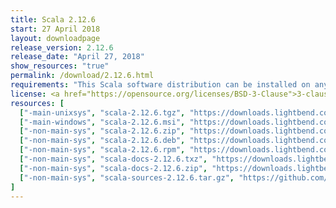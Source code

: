 ```yaml
---
title: Scala 2.12.6
start: 27 April 2018
layout: downloadpage
release_version: 2.12.6
release_date: "April 27, 2018"
show_resources: "true"
permalink: /download/2.12.6.html
requirements: "This Scala software distribution can be installed on any Unix-like or Windows system. It requires Java 8 or later, available <a href='https://www.java.com/'>here</a>."
license: <a href="https://opensource.org/licenses/BSD-3-Clause">3-clause BSD license</a>
resources: [
  ["-main-unixsys", "scala-2.12.6.tgz", "https://downloads.lightbend.com/scala/2.12.6/scala-2.12.6.tgz", "Mac OS X, Unix, Cygwin", "19.39M"],
  ["-main-windows", "scala-2.12.6.msi", "https://downloads.lightbend.com/scala/2.12.6/scala-2.12.6.msi", "Windows (msi installer)", "123.67M"],
  ["-non-main-sys", "scala-2.12.6.zip", "https://downloads.lightbend.com/scala/2.12.6/scala-2.12.6.zip", "Windows", "19.43M"],
  ["-non-main-sys", "scala-2.12.6.deb", "https://downloads.lightbend.com/scala/2.12.6/scala-2.12.6.deb", "Debian", "143.99M"],
  ["-non-main-sys", "scala-2.12.6.rpm", "https://downloads.lightbend.com/scala/2.12.6/scala-2.12.6.rpm", "RPM package", "123.98M"],
  ["-non-main-sys", "scala-docs-2.12.6.txz", "https://downloads.lightbend.com/scala/2.12.6/scala-docs-2.12.6.txz", "API docs", "53.14M"],
  ["-non-main-sys", "scala-docs-2.12.6.zip", "https://downloads.lightbend.com/scala/2.12.6/scala-docs-2.12.6.zip", "API docs", "107.37M"],
  ["-non-main-sys", "scala-sources-2.12.6.tar.gz", "https://github.com/scala/scala/archive/v2.12.6.tar.gz", "Sources", ""]
]
---
```

